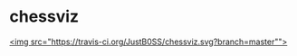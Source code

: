 # chessviz
<a href="https://travis-ci.org/JustB0SS/chessviz"><img src="https://travis-ci.org/JustB0SS/chessviz.svg?branch=master""></a>
